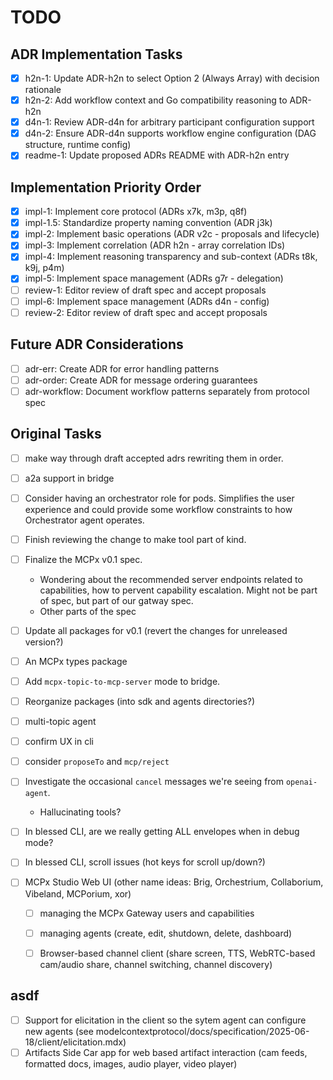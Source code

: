 # TODO

## ADR Implementation Tasks

- [x] h2n-1: Update ADR-h2n to select Option 2 (Always Array) with decision rationale
- [x] h2n-2: Add workflow context and Go compatibility reasoning to ADR-h2n
- [x] d4n-1: Review ADR-d4n for arbitrary participant configuration support
- [x] d4n-2: Ensure ADR-d4n supports workflow engine configuration (DAG structure, runtime config)
- [x] readme-1: Update proposed ADRs README with ADR-h2n entry

## Implementation Priority Order

- [x] impl-1: Implement core protocol (ADRs x7k, m3p, q8f)
- [x] impl-1.5: Standardize property naming convention (ADR j3k)
- [x] impl-2: Implement basic operations (ADR v2c - proposals and lifecycle)
- [x] impl-3: Implement correlation (ADR h2n - array correlation IDs)
- [x] impl-4: Implement reasoning transparency and sub-context (ADRs t8k, k9j, p4m)
- [x] impl-5: Implement space management (ADRs g7r - delegation)
- [ ] review-1: Editor review of draft spec and accept proposals
- [ ] impl-6: Implement space management (ADRs d4n - config)
- [ ] review-2: Editor review of draft spec and accept proposals

## Future ADR Considerations

- [ ] adr-err: Create ADR for error handling patterns
- [ ] adr-order: Create ADR for message ordering guarantees
- [ ] adr-workflow: Document workflow patterns separately from protocol spec

## Original Tasks

- [ ] make way through draft accepted adrs rewriting them in order.

- [ ] a2a support in bridge
- [ ] Consider having an orchestrator role for pods. Simplifies the user experience and could provide some workflow constraints to how Orchestrator agent operates.

- [ ] Finish reviewing the change to make tool part of kind.
- [ ] Finalize the MCPx v0.1 spec.
    - Wondering about the recommended server endpoints related to capabilities, how to pervent capability escalation. Might not be part of spec, but part of our gatway spec.
    - Other parts of the spec
- [ ] Update all packages for v0.1 (revert the changes for unreleased version?)
- [ ] An MCPx types package
- [ ] Add `mcpx-topic-to-mcp-server` mode to bridge.
- [ ] Reorganize packages (into sdk and agents directories?)

- [ ] multi-topic agent

- [ ] confirm UX in cli
- [ ] consider `proposeTo` and `mcp/reject`

- [ ] Investigate the occasional `cancel` messages we're seeing from `openai-agent`. 
    - Hallucinating tools?
- [ ] In blessed CLI, are we really getting ALL envelopes when in debug mode?
- [ ] In blessed CLI, scroll issues (hot keys for scroll up/down?)

- [ ] MCPx Studio Web UI (other name ideas: Brig, Orchestrium, Collaborium, Vibeland, MCPorium, xor)
    - [ ] managing the MCPx Gateway users and capabilities
    - [ ] managing agents (create, edit, shutdown, delete, dashboard)
    - [ ] Browser-based channel client (share screen, TTS, WebRTC-based cam/audio share, channel switching, channel discovery)


## asdf

- [ ] Support for elicitation in the client so the sytem agent can configure new agents (see modelcontextprotocol/docs/specification/2025-06-18/client/elicitation.mdx)
- [ ] Artifacts Side Car app for web based artifact interaction (cam feeds, formatted docs, images, audio player, video player)
